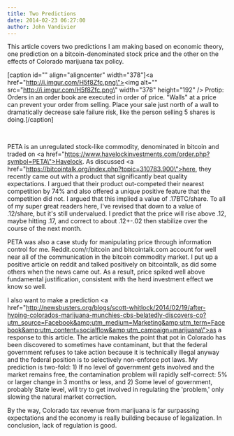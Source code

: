 ```yaml
---
title: Two Predictions
date: 2014-02-23 06:27:00
author: John Vandivier
---
```




This article covers two predictions I am making based on economic theory, one prediction on a bitcoin-denominated stock price and the other on the effects of Colorado marijuana tax policy.

[caption id=\"\" align=\"aligncenter\" width=\"378\"]<a href=\"http://i.imgur.com/H5f8Zfc.png\"><img alt=\"\" src=\"http://i.imgur.com/H5f8Zfc.png\" width=\"378\" height=\"192\" /></a> Protip: Orders in an order book are executed in order of price. \"Walls\" at a price can prevent your order from selling. Place your sale just north of a wall to dramatically decrease sale failure risk, like the person selling 5 shares is doing.[/caption]

&nbsp;

PETA is an unregulated stock-like commodity, denominated in bitcoin and traded on <a href=\"https://www.havelockinvestments.com/order.php?symbol=PETA\">Havelock</a>. As discussed <a href=\"https://bitcointalk.org/index.php?topic=310783.900\">here</a>, they recently came out with a product that significantly beat quality expectations. I argued that their product out-competed their nearest competition by 74% and also offered a unique positive feature that the competition did not. I argued that this implied a value of .17BTC/share. To all of my super great readers here, I've revised that down to a value of .12/share, but it's still undervalued. I predict that the price will rise above .12, maybe hitting .17, and correct to about .12+-.02 then stabilize over the course of the next month.

PETA was also a case study for manipulating price through information control for me. Reddit.com/r/bitcoin and bitcointalk.com account for well near all of the communication in the bitcoin commodity market. I put up a positive article on reddit and talked positively on bitcointalk, as did some others when the news came out. As a result, price spiked well above fundamental justification, consistent with the herd investment effect we know so well.

I also want to make a prediction <a href=\"http://newsbusters.org/blogs/scott-whitlock/2014/02/19/after-hyping-colorados-marijuana-munchies-cbs-belatedly-discovers-co?utm_source=Facebook&amp;utm_medium=Marketing&amp;utm_term=Facebook&amp;utm_content=socialflow&amp;utm_campaign=marijuana\">as a response to this article</a>. The article makes the point that pot in Colorado has been discovered to sometimes have contaminant, but that the federal government refuses to take action because it is technically illegal anyway and the federal position is to selectively non-enforce pot laws. My prediction is two-fold: 1) If no level of government gets involved and the market remains free, the contamination problem will rapidly self-correct: 5% or larger change in 3 months or less, and 2) Some level of government, probably State level, will try to get involved in regulating the 'problem,' only slowing the natural market correction.

By the way, Colorado tax revenue from marijuana is far surpassing expectations and the economy is really building because of legalization. In conclusion, lack of regulation is good.
